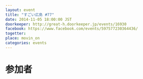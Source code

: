 ```yaml
---
layout: event
title: "すごい広島 #77"
date: 2014-11-05 18:00:00 JST
doorkeeper: http://great-h.doorkeeper.jp/events/16930
facebook: https://www.facebook.com/events/597577230364436/
togetter:
place: movin_on
categories: events
---
```


# 参加者
